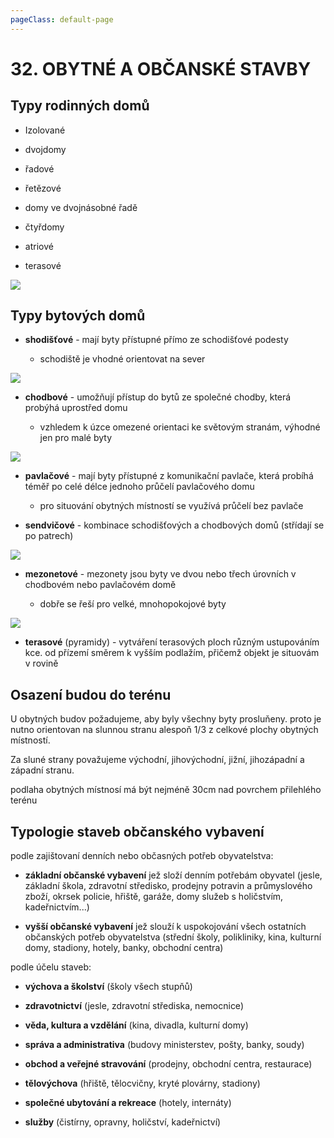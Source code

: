 ```yaml
---
pageClass: default-page
---
```


# 32. OBYTNÉ A OBČANSKÉ STAVBY

## Typy rodinných domů

- Izolované

- dvojdomy 

- řadové

- řetězové

- domy ve dvojnásobné řadě

- čtyřdomy

- atriové 

- terasové

<img class="centered_image" src="/images/pos/32/rodinne.jpg"/>

## Typy bytových domů

- **shodišťové** - mají byty přístupné přímo ze schodišťové podesty
  
  - schodiště je vhodné orientovat na sever

<img class="centered_image" src="/images/pos/32/schodistove.jpg"/>

- **chodbové** - umožňují přístup do bytů ze společné chodby, která probýhá uprostřed domu 
  
  - vzhledem k úzce omezené orientaci ke světovým stranám, výhodné jen pro malé byty

<img class="centered_image" src="/images/pos/32/chodba.jpg"/>

- **pavlačové** - mají byty přístupné z komunikační pavlače, která probíhá téměř po celé délce jednoho průčelí pavlačového domu
  
  - pro situování obytných místností se využívá průčelí bez pavlače

- **sendvičové** - kombinace schodišťových a chodbových domů (střídají se po patrech)

<img class="centered_image" src="/images/pos/32/sedvic.jpg"/> 

- **mezonetové** - mezonety jsou byty ve dvou nebo třech úrovních v chodbovém nebo pavlačovém domě
  
  - dobře se řeší pro velké, mnohopokojové byty

<img class="centered_image" src="/images/pos/32/mezonet.jpg"/>

- **terasové** (pyramidy) - vytváření terasových ploch různým ustupováním kce. od přízemí směrem k vyšším podlažím, přičemž objekt je situovám v rovině

## Osazení budou do terénu

U obytných budov požadujeme, aby byly všechny byty prosluňeny. proto je nutno orientovan na slunnou stranu alespoň 1/3 z celkové plochy obytných místností.

Za sluné strany považujeme východní, jihovýchodní, jižní, jihozápadní a západní stranu.

podlaha obytných místnosí má být nejméně 30cm nad povrchem přilehlého terénu

## Typologie staveb občanského vybavení

podle zajištovaní denních nebo občasných potřeb obyvatelstva:

- **základní občanské vybavení** jež složí denním potřebám obyvatel (jesle, základní škola, zdravotní středisko, prodejny potravin a průmyslového zboží, okrsek policie, hřiště, garáže, domy služeb s holičstvím, kadeřnictvím...)

- **vyšší občanské vybavení** jež slouží k uspokojování všech ostatních občanských potřeb obyvatelstva (střední školy, polikliniky, kina, kulturní domy, stadiony, hotely, banky, obchodní centra)

podle účelu staveb:

- **výchova a školství** (školy všech stupňů)

- **zdravotnictví** (jesle, zdravotní střediska, nemocnice)

- **věda, kultura a vzdělání** (kina, divadla, kulturní domy)

- **správa a administrativa** (budovy ministerstev, pošty, banky, soudy)

- **obchod a veřejné stravování** (prodejny, obchodní centra, restaurace)

- **tělovýchova** (hřiště, tělocvičny, kryté plovárny, stadiony)

- **společné ubytování a rekreace** (hotely, internáty)

- **služby** (čistírny, opravny, holičství, kadeřnictví)